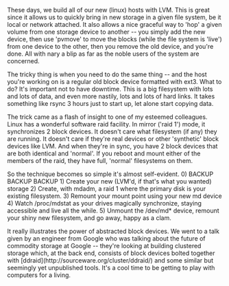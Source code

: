 <!--
.. title: Migrating live filesystems to LVM
.. date: 2006/04/04 13:37
.. slug: index
.. tags:
.. link:
.. description:
-->

These days, we build all of our new (linux) hosts with LVM. This is great since it allows us to quickly bring in new storage in a given file system, be it local or network attached. It also allows a nice graceful way to 'hop' a given volume from one storage device to another -- you simply add the new device, then use 'pvmove' to move the blocks (while the file system is 'live') from one device to the other, then you remove the old device, and you're done. All with nary a blip as far as the noble users of the system are concerned.

The tricky thing is when you need to do the same thing -- and the host you're working on is a regular old block device formatted with ext3. What to do? It's important not to have downtime. This is a big filesystem with lots and lots of data, and even more nastily, lots and lots of hard links. It takes something like rsync 3 hours just to start up, let alone start copying data.

The trick came as a flash of insight to one of my esteemed colleagues. Linux has a wonderful software raid facility. In mirror ('raid 1') mode, it synchronizes 2 block devices. It doesn't care what filesystem (if any) they are running. It doesn't care if they're real devices or other 'synthetic' block devices like LVM. And when they're in sync, you have 2 block devices that are both identical and 'normal'. If you reboot and mount either of the members of the raid, they have full, 'normal' filesystems on them.

<p>So the technique becomes so simple it's almost self-evident.
0) BACKUP BACKUP BACKUP
1) Create your new (LVM'd, if that's what you wanted) storage
2) Create, with mdadm, a raid 1 where the primary disk is your existing filesystem.
3) Remount your mount point using your new md device
4) Watch /proc/mdstat as your drives magically synchronize, staying accessible and live all the while.
5) Unmount the /dev/md* device, remount your shiny new filesystem, and go away, happy as a clam.</p>

<p>It really illustrates the power of abstracted block devices. We went to a talk given by an engineer from Google who was talking about the future of commodity storage at Google -- they're looking at building clustered storage which, at the back end, consists of block devices bolted together with
[ddraid](http://sourceware.org/cluster/ddraid/) and some similar but seemingly yet unpublished tools. It's a cool time to be getting to play with computers for a living.</p>
